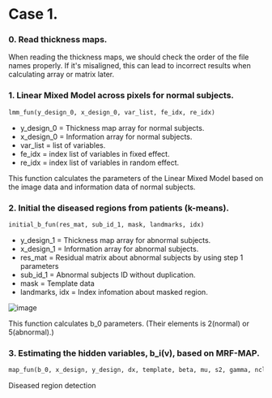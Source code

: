 # Case 1.

### 0. Read thickness maps.
When reading the thickness maps, we should check the order of the file names properly. If it's misaligned, this can lead to incorrect results when calculating array or matrix later. 


### 1. Linear Mixed Model across pixels for normal subjects. 
```python
lmm_fun(y_design_0, x_design_0, var_list, fe_idx, re_idx)
```
 + y_design_0 = Thickness map array for normal subjects.
 + x_design_0 = Information array for normal subjects.
 + var_list   = list of variables.
 + fe_idx     = index list of variables in fixed effect.
 + re_idx     = index list of variables in random effect.
 
 
This function calculates the parameters of the Linear Mixed Model based on the image data and information data of normal subjects.


### 2. Initial the diseased regions from patients (k-means).
```python
initial_b_fun(res_mat, sub_id_1, mask, landmarks, idx)
```
 + y_design_1     = Thickness map array for abnormal subjects.
 + x_design_1     = Information array for abnormal subjects.
 + res_mat        = Residual matrix about abnormal subjects by using step 1 parameters
 + sub_id_1       = Abnormal subjects ID without duplication.
 + mask           = Template data
 + landmarks, idx = Index infomation about masked region.

![image](https://user-images.githubusercontent.com/71793706/211867980-0cf9d712-cfa5-4781-b862-d1e0d3dfee4b.png)

This function calculates b_0 parameters. (Their elements is 2(normal) or 5(abnormal).)




### 3. Estimating the hidden variables, b_i(v), based on MRF-MAP.
```python
map_fun(b_0, x_design, y_design, dx, template, beta, mu, s2, gamma, nclasses, map_iter)
```

Diseased region detection
